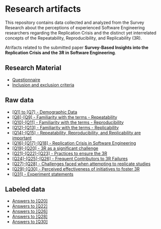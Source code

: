 # Research artifacts

This repository contains data collected and analyzed from the Survey Research about the perceptions of experienced Software Engineering researchers regarding the Replication Crisis and the distinct yet interrelated concepts of the Repeatability, Reproducibility, and Replicability (3R).

Atrifacts related to the submitted paper **Survey-Based Insights into the Replication Crisis and the 3R in Software Engineering**.

## Research Material
- [Questionnaire](data/questionnaire.md)
- [Inclusion and exclusion criteria](data/InclusionAndExclusionCriteria.md)


## Raw data
- [[Q1] to [Q7] - Demographic Data](data/DemographicData.md)
- [[Q8]-[Q9] - Familiarity with the terms - Repeatability](data/FamiliaritywiththetermsRepeatability.md)
- [[Q10]-[Q11] - Familiarity with the terms - Reproducibility](data/FamiliaritywiththetermsReproducibility.md)
- [[Q12]-[Q13] - Familiarity with the terms - Replicability](data/FamiliaritywiththetermsReplicability.md)
- [[Q14]-[Q15] - Repeatability, Reproducibility, and Replicability are important](data/RepeatabilityReproducibilityandReplicabilityareimportant.md)
- [[Q16]-[Q17]-[Q18] - Replication Crisis in Software Engineering](data/ReplicationCrisisinSoftwareEngineering.md)
- [[Q19]-[Q20] - 3R as a significant challenge](data/Misrepresentationofscientificstudies.md)
- [[Q21]-[Q22]-[Q23] - Practices to ensure the 3R](data/EstablishedprocedurefordataRepeatabilityReproducibilityandReplicability.md)
- [[Q24]-[Q25]-[Q26] - Frequent Contributors to 3R Failures](data/Repeatreproduceandreplicatestatements.md)
- [[Q27]-[Q28] - Challenges faced when attempting to replicate studies](data/Problemorchallengewhentryingtoreproduceorreplicate.md)
- [[Q29]-[Q30] - Perceived effectiveness of initiatives to foster 3R](data/ImprovingtheRepeatabilityReproducibilityandReplicability.md)
- [[Q31] - Experiment statements](data/Experimentstatements.md)

## Labeled data
- [Answers to [Q20]](data/LabeledQ20.md)
- [Answers to [Q22]](data/LabeledQ22.md)
- [Answers to [Q26]](data/LabeledQ26.md)
- [Answers to [Q28]](data/LabeledQ28.md)
- [Answers to [Q30]](data/LabeledQ30.md)


